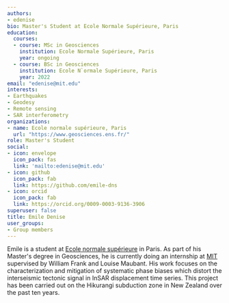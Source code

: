 ```yaml
---
authors:
- edenise
bio: Master's Student at Ecole Normale Supérieure, Paris
education:
  courses:
  - course: MSc in Geosciences
    institution: Ecole Normale Supérieure, Paris
    year: ongoing
  - course: BSc in Geosciences
    institution: Ecole N`ormale Supérieure, Paris
    year: 2022
email: "edenise@mit.edu"
interests:
- Earthquakes
- Geodesy
- Remote sensing
- SAR interferometry
organizations:
- name: Ecole normale supérieure, Paris
  url: "https://www.geosciences.ens.fr/"
role: Master's Student
social:
- icon: envelope
  icon_pack: fas
  link: 'mailto:edenise@mit.edu'
- icon: github
  icon_pack: fab
  link: https://github.com/emile-dns
- icon: orcid
  icon_pack: fab
  link: https://orcid.org/0009-0003-9136-3906
superuser: false
title: Emile Denise
user_groups:
- Group members
---
```

Emile is a student at [Ecole normale supérieure](https://www.geosciences.ens.fr/) in Paris. As part of his Master's degree in Geosciences, he is currently doing an internship at [MIT](https://eapsweb.mit.edu) supervised by William Frank and Louise Maubant. His work focuses on the characterization and mitigation of systematic phase biases which distort the interseismic tectonic signal in InSAR displacement time series. This project has been carried out on the Hikurangi subduction zone in New Zealand over the past ten years.
